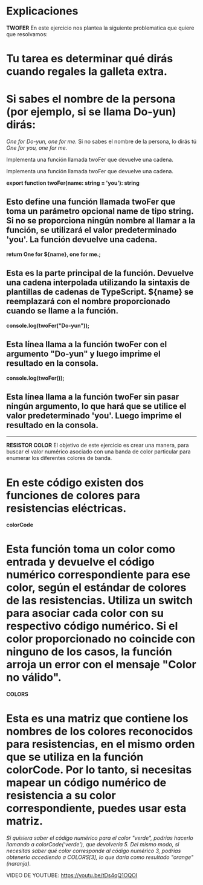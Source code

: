 # Explicaciones 
**TWOFER**
En este ejercicio nos plantea la siguiente problematica que quiere que resolvamos: 

# Tu tarea es determinar qué dirás cuando regales la galleta extra.

# Si sabes el nombre de la persona (por ejemplo, si se llama Do-yun) dirás: 
*One for Do-yun, one for me.* 
Si no sabes el nombre de la persona, lo dirás tú 
*One for you, one for me.*

Implementa una función llamada twoFer que devuelve una cadena.

Implementa una función llamada twoFer que devuelve una cadena. 

**export function twoFer(name: string = 'you'): string** 
## Esto define una función llamada twoFer que toma un parámetro opcional name de tipo string. Si no se proporciona ningún nombre al llamar a la función, se utilizará el valor predeterminado 'you'. La función devuelve una cadena.

**return One for ${name}, one for me.;** 
## Esta es la parte principal de la función. Devuelve una cadena interpolada utilizando la sintaxis de plantillas de cadenas de TypeScript. ${name} se reemplazará con el nombre proporcionado cuando se llame a la función.

**console.log(twoFer("Do-yun"));**
## Esta línea llama a la función twoFer con el argumento "Do-yun" y luego imprime el resultado en la consola.

**console.log(twoFer());**
## Esta línea llama a la función twoFer sin pasar ningún argumento, lo que hará que se utilice el valor predeterminado 'you'. Luego imprime el resultado en la consola.
----------------------------------------------------------------------------------------------------------------------------------------


**RESISTOR COLOR**
El objetivo de este ejercicio es crear una manera, para buscar el valor numérico asociado con una banda de color particular
para enumerar los diferentes colores de banda. 

# En este código existen dos funciones de colores para resistencias eléctricas.

**colorCode** 
# Esta función toma un color como entrada y devuelve el código numérico correspondiente para ese color, según el estándar de colores de las resistencias. Utiliza un switch para asociar cada color con su respectivo código numérico. Si el color proporcionado no coincide con ninguno de los casos, la función arroja un error con el mensaje "Color no válido".

**COLORS** 
# Esta es una matriz que contiene los nombres de los colores reconocidos para resistencias, en el mismo orden que se utiliza en la función colorCode. Por lo tanto, si necesitas mapear un código numérico de resistencia a su color correspondiente, puedes usar esta matriz.

*Si quisiera saber el código numérico para el color "verde", podrías hacerlo llamando a colorCode('verde'), que devolvería 5. Del mismo modo, si necesitas saber qué color corresponde al código numérico 3, podrías obtenerlo accediendo a COLORS[3], lo que daría como resultado "orange" (naranja).* 

VIDEO DE YOUTUBE: https://youtu.be/tDs4qQ1OQOI 